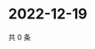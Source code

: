 # 2022-12-19

共 0 条

<!-- BEGIN WEIBO -->
<!-- 最后更新时间 Mon Dec 19 2022 04:13:24 GMT+0800 (China Standard Time) -->

<!-- END WEIBO -->
